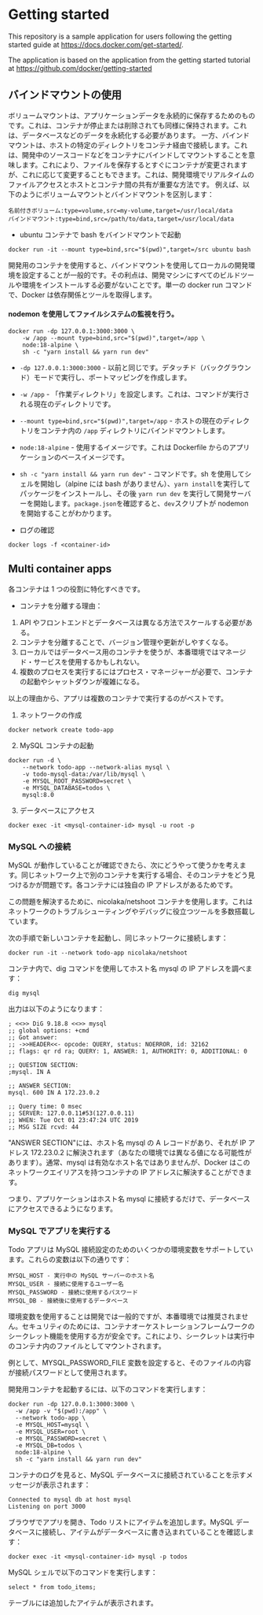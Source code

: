 # Getting started

This repository is a sample application for users following the getting started guide at https://docs.docker.com/get-started/.

The application is based on the application from the getting started tutorial at https://github.com/docker/getting-started

## バインドマウントの使用

ボリュームマウントは、アプリケーションデータを永続的に保存するためのものです。これは、コンテナが停止または削除されても同様に保持されます。これは、データベースなどのデータを永続化する必要があります。
一方、バインドマウントは、ホストの特定のディレクトリをコンテナ経由で接続します。これは、開発中のソースコードなどをコンテナにバインドしてマウントすることを意味します。これにより、ファイルを保存するとすぐにコンテナが変更されますが、これに応じて変更することもできます。これは、開発環境でリアルタイムのファイルアクセスとホストとコンテナ間の共有が重要な方法です。
例えば、以下のようにボリュームマウントとバインドマウントを区別します：

```
名前付きボリューム:type=volume,src=my-volume,target=/usr/local/data
バインドマウント:type=bind,src=/path/to/data,target=/usr/local/data
```

-   ubuntu コンテナで bash をバインドマウントで起動

```
docker run -it --mount type=bind,src="$(pwd)",target=/src ubuntu bash
```

開発用のコンテナを使用すると、バインドマウントを使用してローカルの開発環境を設定することが一般的です。その利点は、開発マシンにすべてのビルドツールや環境をインストールする必要がないことです。単一の docker run コマンドで、Docker は依存関係とツールを取得します。

#### nodemon を使用してファイルシステムの監視を行う。

```
docker run -dp 127.0.0.1:3000:3000 \
    -w /app --mount type=bind,src="$(pwd)",target=/app \
    node:18-alpine \
    sh -c "yarn install && yarn run dev"
```

-   `-dp 127.0.0.1:3000:3000` - 以前と同じです。デタッチド（バックグラウンド）モードで実行し、ポートマッピングを作成します。
-   `-w /app` - 「作業ディレクトリ」を設定します。これは、コマンドが実行される現在のディレクトリです。
-   `--mount type=bind,src="$(pwd)",target=/app` - ホストの現在のディレクトリをコンテナ内の `/app` ディレクトリにバインドマウントします。
-   `node:18-alpine` - 使用するイメージです。これは Dockerfile からのアプリケーションのベースイメージです。
-   `sh -c "yarn install && yarn run dev"` - コマンドです。sh を使用してシェルを開始し（alpine には bash がありません）、`yarn install`を実行してパッケージをインストールし、その後 `yarn run dev` を実行して開発サーバーを開始します。`package.json`を確認すると、`dev`スクリプトが nodemon を開始することがわかります。

-   ログの確認

```
docker logs -f <container-id>
```

## Multi container apps

各コンテナは 1 つの役割に特化すべきです。

-   コンテナを分離する理由：

1. API やフロントエンドとデータベースは異なる方法でスケールする必要がある。
2. コンテナを分離することで、バージョン管理や更新がしやすくなる。
3. ローカルではデータベース用のコンテナを使うが、本番環境ではマネージド・サービスを使用するかもしれない。
4. 複数のプロセスを実行するにはプロセス・マネージャーが必要で、コンテナの起動やシャットダウンが複雑になる。

以上の理由から、アプリは複数のコンテナで実行するのがベストです。

1. ネットワークの作成

```
docker network create todo-app
```

2. MySQL コンテナの起動

```
docker run -d \
    --network todo-app --network-alias mysql \
    -v todo-mysql-data:/var/lib/mysql \
    -e MYSQL_ROOT_PASSWORD=secret \
    -e MYSQL_DATABASE=todos \
    mysql:8.0
```

3. データベースにアクセス

```
docker exec -it <mysql-container-id> mysql -u root -p
```

### MySQL への接続

MySQL が動作していることが確認できたら、次にどうやって使うかを考えます。同じネットワーク上で別のコンテナを実行する場合、そのコンテナをどう見つけるかが問題です。各コンテナには独自の IP アドレスがあるためです。

この問題を解決するために、nicolaka/netshoot コンテナを使用します。これはネットワークのトラブルシューティングやデバッグに役立つツールを多数搭載しています。

次の手順で新しいコンテナを起動し、同じネットワークに接続します：

```
docker run -it --network todo-app nicolaka/netshoot
```

コンテナ内で、dig コマンドを使用してホスト名 mysql の IP アドレスを調べます：

```
dig mysql
```

出力は以下のようになります：

```
; <<>> DiG 9.18.8 <<>> mysql
;; global options: +cmd
;; Got answer:
;; ->>HEADER<<- opcode: QUERY, status: NOERROR, id: 32162
;; flags: qr rd ra; QUERY: 1, ANSWER: 1, AUTHORITY: 0, ADDITIONAL: 0

;; QUESTION SECTION:
;mysql. IN A

;; ANSWER SECTION:
mysql. 600 IN A 172.23.0.2

;; Query time: 0 msec
;; SERVER: 127.0.0.11#53(127.0.0.11)
;; WHEN: Tue Oct 01 23:47:24 UTC 2019
;; MSG SIZE rcvd: 44
```

"ANSWER SECTION"には、ホスト名 mysql の A レコードがあり、それが IP アドレス 172.23.0.2 に解決されます（あなたの環境では異なる値になる可能性があります）。通常、mysql は有効なホスト名ではありませんが、Docker はこのネットワークエイリアスを持つコンテナの IP アドレスに解決することができます。

つまり、アプリケーションはホスト名 mysql に接続するだけで、データベースにアクセスできるようになります。

### MySQL でアプリを実行する

Todo アプリは MySQL 接続設定のためのいくつかの環境変数をサポートしています。これらの変数は以下の通りです：

```
MYSQL_HOST - 実行中の MySQL サーバーのホスト名
MYSQL_USER - 接続に使用するユーザー名
MYSQL_PASSWORD - 接続に使用するパスワード
MYSQL_DB - 接続後に使用するデータベース
```

環境変数を使用することは開発では一般的ですが、本番環境では推奨されません。セキュリティのためには、コンテナオーケストレーションフレームワークのシークレット機能を使用する方が安全です。これにより、シークレットは実行中のコンテナ内のファイルとしてマウントされます。

例として、MYSQL_PASSWORD_FILE 変数を設定すると、そのファイルの内容が接続パスワードとして使用されます。

開発用コンテナを起動するには、以下のコマンドを実行します：

```
docker run -dp 127.0.0.1:3000:3000 \
  -w /app -v "$(pwd):/app" \
  --network todo-app \
  -e MYSQL_HOST=mysql \
  -e MYSQL_USER=root \
  -e MYSQL_PASSWORD=secret \
  -e MYSQL_DB=todos \
  node:18-alpine \
  sh -c "yarn install && yarn run dev"
```

コンテナのログを見ると、MySQL データベースに接続されていることを示すメッセージが表示されます：

```
Connected to mysql db at host mysql
Listening on port 3000
```

ブラウザでアプリを開き、Todo リストにアイテムを追加します。MySQL データベースに接続し、アイテムがデータベースに書き込まれていることを確認します：

```
docker exec -it <mysql-container-id> mysql -p todos
```

MySQL シェルで以下のコマンドを実行します：

```
select * from todo_items;
```

テーブルには追加したアイテムが表示されます。
